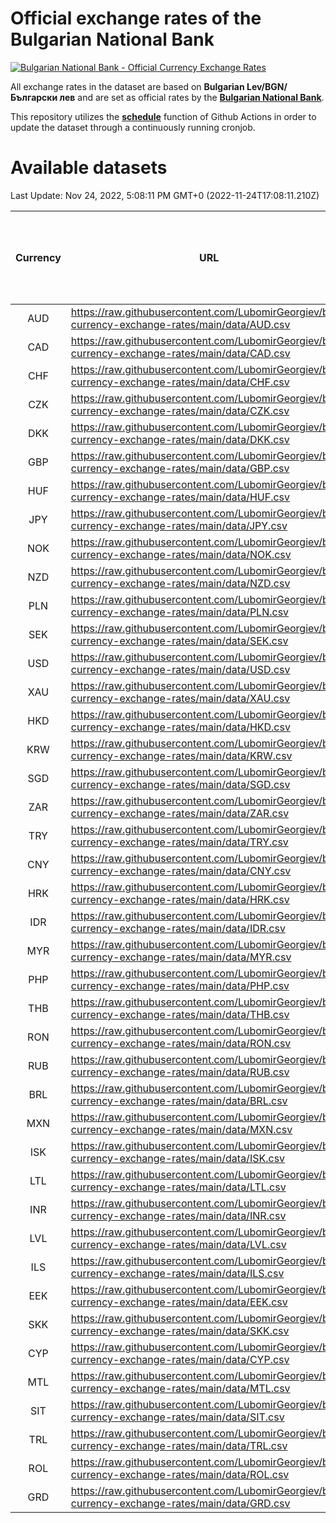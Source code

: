 # Official exchange rates of the Bulgarian National Bank

[![Bulgarian National Bank - Official Currency Exchange Rates](https://github.com/LubomirGeorgiev/bnb-currency-exchange-rates/actions/workflows/update-rates.yml/badge.svg?branch=main)](https://github.com/LubomirGeorgiev/bnb-currency-exchange-rates/actions/workflows/update-rates.yml)

All exchange rates in the dataset are based on **Bulgarian Lev/BGN/Български лев** and are set as official rates by the [**Bulgarian National Bank**](https://www.bnb.bg/Statistics/StExternalSector/StExchangeRates/StERForeignCurrencies/index.htm?toLang=_EN).

This repository utilizes the [**schedule**](https://docs.github.com/en/actions/reference/events-that-trigger-workflows) function of Github Actions in order to update the dataset through a continuously running cronjob.

# Available datasets

<!-- START LINKS (DO NOT EVER FU*ING DELETE THIS COMMENT FOR THE LOVE OF YOUR LIFE!!! IF YOU ARE CURIOS HOW IT WORKS, YOU CAN HAVE A LOOK AT ./src/updateReadme.ts) -->

Last Update: Nov 24, 2022, 5:08:11 PM GMT+0 (2022-11-24T17:08:11.210Z)

| Currency | URL                                                                                             | Number of records | Number of missing days that were filled in |
| :------: | ----------------------------------------------------------------------------------------------- | :---------------: | :----------------------------------------: |
|   AUD    | https://raw.githubusercontent.com/LubomirGeorgiev/bnb-currency-exchange-rates/main/data/AUD.csv |       8322        |                    2566                    |
|   CAD    | https://raw.githubusercontent.com/LubomirGeorgiev/bnb-currency-exchange-rates/main/data/CAD.csv |       8322        |                    2566                    |
|   CHF    | https://raw.githubusercontent.com/LubomirGeorgiev/bnb-currency-exchange-rates/main/data/CHF.csv |       8322        |                    2566                    |
|   CZK    | https://raw.githubusercontent.com/LubomirGeorgiev/bnb-currency-exchange-rates/main/data/CZK.csv |       8322        |                    2566                    |
|   DKK    | https://raw.githubusercontent.com/LubomirGeorgiev/bnb-currency-exchange-rates/main/data/DKK.csv |       8322        |                    2566                    |
|   GBP    | https://raw.githubusercontent.com/LubomirGeorgiev/bnb-currency-exchange-rates/main/data/GBP.csv |       8322        |                    2566                    |
|   HUF    | https://raw.githubusercontent.com/LubomirGeorgiev/bnb-currency-exchange-rates/main/data/HUF.csv |       8322        |                    2566                    |
|   JPY    | https://raw.githubusercontent.com/LubomirGeorgiev/bnb-currency-exchange-rates/main/data/JPY.csv |       8322        |                    2566                    |
|   NOK    | https://raw.githubusercontent.com/LubomirGeorgiev/bnb-currency-exchange-rates/main/data/NOK.csv |       8322        |                    2566                    |
|   NZD    | https://raw.githubusercontent.com/LubomirGeorgiev/bnb-currency-exchange-rates/main/data/NZD.csv |       8322        |                    2566                    |
|   PLN    | https://raw.githubusercontent.com/LubomirGeorgiev/bnb-currency-exchange-rates/main/data/PLN.csv |       8322        |                    2566                    |
|   SEK    | https://raw.githubusercontent.com/LubomirGeorgiev/bnb-currency-exchange-rates/main/data/SEK.csv |       8322        |                    2566                    |
|   USD    | https://raw.githubusercontent.com/LubomirGeorgiev/bnb-currency-exchange-rates/main/data/USD.csv |       8322        |                    2566                    |
|   XAU    | https://raw.githubusercontent.com/LubomirGeorgiev/bnb-currency-exchange-rates/main/data/XAU.csv |       8322        |                    2568                    |
|   HKD    | https://raw.githubusercontent.com/LubomirGeorgiev/bnb-currency-exchange-rates/main/data/HKD.csv |       8022        |                    2477                    |
|   KRW    | https://raw.githubusercontent.com/LubomirGeorgiev/bnb-currency-exchange-rates/main/data/KRW.csv |       8022        |                    2477                    |
|   SGD    | https://raw.githubusercontent.com/LubomirGeorgiev/bnb-currency-exchange-rates/main/data/SGD.csv |       8022        |                    2477                    |
|   ZAR    | https://raw.githubusercontent.com/LubomirGeorgiev/bnb-currency-exchange-rates/main/data/ZAR.csv |       8022        |                    2477                    |
|   TRY    | https://raw.githubusercontent.com/LubomirGeorgiev/bnb-currency-exchange-rates/main/data/TRY.csv |       6502        |                    2005                    |
|   CNY    | https://raw.githubusercontent.com/LubomirGeorgiev/bnb-currency-exchange-rates/main/data/CNY.csv |       6384        |                    1971                    |
|   HRK    | https://raw.githubusercontent.com/LubomirGeorgiev/bnb-currency-exchange-rates/main/data/HRK.csv |       6384        |                    1971                    |
|   IDR    | https://raw.githubusercontent.com/LubomirGeorgiev/bnb-currency-exchange-rates/main/data/IDR.csv |       6384        |                    1971                    |
|   MYR    | https://raw.githubusercontent.com/LubomirGeorgiev/bnb-currency-exchange-rates/main/data/MYR.csv |       6384        |                    1971                    |
|   PHP    | https://raw.githubusercontent.com/LubomirGeorgiev/bnb-currency-exchange-rates/main/data/PHP.csv |       6384        |                    1971                    |
|   THB    | https://raw.githubusercontent.com/LubomirGeorgiev/bnb-currency-exchange-rates/main/data/THB.csv |       6384        |                    1971                    |
|   RON    | https://raw.githubusercontent.com/LubomirGeorgiev/bnb-currency-exchange-rates/main/data/RON.csv |       6325        |                    1953                    |
|   RUB    | https://raw.githubusercontent.com/LubomirGeorgiev/bnb-currency-exchange-rates/main/data/RUB.csv |       6116        |                    1887                    |
|   BRL    | https://raw.githubusercontent.com/LubomirGeorgiev/bnb-currency-exchange-rates/main/data/BRL.csv |       5414        |                    1674                    |
|   MXN    | https://raw.githubusercontent.com/LubomirGeorgiev/bnb-currency-exchange-rates/main/data/MXN.csv |       5414        |                    1674                    |
|   ISK    | https://raw.githubusercontent.com/LubomirGeorgiev/bnb-currency-exchange-rates/main/data/ISK.csv |       5329        |                    1651                    |
|   LTL    | https://raw.githubusercontent.com/LubomirGeorgiev/bnb-currency-exchange-rates/main/data/LTL.csv |       5154        |                    1583                    |
|   INR    | https://raw.githubusercontent.com/LubomirGeorgiev/bnb-currency-exchange-rates/main/data/INR.csv |       5045        |                    1558                    |
|   LVL    | https://raw.githubusercontent.com/LubomirGeorgiev/bnb-currency-exchange-rates/main/data/LVL.csv |       4789        |                    1469                    |
|   ILS    | https://raw.githubusercontent.com/LubomirGeorgiev/bnb-currency-exchange-rates/main/data/ILS.csv |       4321        |                    1339                    |
|   EEK    | https://raw.githubusercontent.com/LubomirGeorgiev/bnb-currency-exchange-rates/main/data/EEK.csv |       3998        |                    1224                    |
|   SKK    | https://raw.githubusercontent.com/LubomirGeorgiev/bnb-currency-exchange-rates/main/data/SKK.csv |       2972        |                    914                     |
|   CYP    | https://raw.githubusercontent.com/LubomirGeorgiev/bnb-currency-exchange-rates/main/data/CYP.csv |       2904        |                    888                     |
|   MTL    | https://raw.githubusercontent.com/LubomirGeorgiev/bnb-currency-exchange-rates/main/data/MTL.csv |       2604        |                    799                     |
|   SIT    | https://raw.githubusercontent.com/LubomirGeorgiev/bnb-currency-exchange-rates/main/data/SIT.csv |       2542        |                    778                     |
|   TRL    | https://raw.githubusercontent.com/LubomirGeorgiev/bnb-currency-exchange-rates/main/data/TRL.csv |       1818        |                    559                     |
|   ROL    | https://raw.githubusercontent.com/LubomirGeorgiev/bnb-currency-exchange-rates/main/data/ROL.csv |       1697        |                    524                     |
|   GRD    | https://raw.githubusercontent.com/LubomirGeorgiev/bnb-currency-exchange-rates/main/data/GRD.csv |        359        |                    107                     |

<!-- END LINKS (DO NOT EVER FU*ING DELETE THIS COMMENT FOR THE LOVE OF YOUR LIFE!!! IF YOU ARE CURIOS HOW IT WORKS, YOU CAN HAVE A LOOK AT ./src/updateReadme.ts) -->
